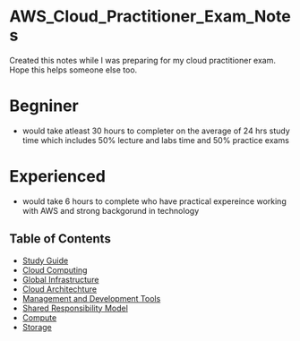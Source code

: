 # AWS_Cloud_Practitioner_Exam_Notes
Created this notes while I was preparing for my cloud practitioner exam. Hope this helps someone else too.

# Begniner 
- would take atleast 30 hours to completer on the average of 24 hrs study time which includes 50% lecture and labs time and 50% practice exams
# Experienced 
- would take 6 hours to complete who have practical expereince working with AWS and strong backgorund in technology

## Table of Contents
- [Study Guide](./study_guide/study_guide.md)
- [Cloud Computing](./cloud_computing/cloud_computing.md)
- [Global Infrastructure](./global_infrastructure/global_infrastructure.md)
- [Cloud Architechture](./Cloud_Architecture_Terminologies/cloud_architecture.md)
- [Management and Development Tools](./management_and_development_tools/management_and_development_tools.md)
- [Shared Responsibility Model](./shared_responsibility_model/shared_responsibility_model)
- [Compute](./Compute/compute.md)
- [Storage](./Storage/storage.md)


